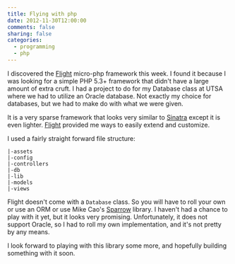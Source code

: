```yaml
---
title: Flying with php
date: 2012-11-30T12:00:00
comments: false
sharing: false
categories:
  - programming
  - php
---
```


I discovered the [Flight][flight] micro-php framework this week. I found it
because I was looking for a simple PHP 5.3+ framework that didn't have a large
amount of extra cruft. I had a project to do for my Database class at UTSA where
we had to utilize an Oracle database. Not exactly my choice for databases, but
we had to make do with what we were given.

It is a very sparse framework that looks very similar to [Sinatra][sinatra]
except it is even lighter. [Flight][flight] provided me ways to easily extend
and customize.

I used a fairly straight forward file structure:

```
|-assets
|-config
|-controllers
|-db
|-lib
|-models
|-views
```

Flight doesn't come with a `Database` class. So you will have to roll your own
or use an ORM or use Mike Cao's [Sparrow][sparrow] library. I haven't had a
chance to play with it yet, but it looks very promising. Unfortunately, it does
not support Oracle, so I had to roll my own implementation, and it's not pretty
by any means.

I look forward to playing with this library some more, and hopefully building
something with it soon.

[flight]: https://github.com/mikecao/flight
[sinatra]: https://github.com/sinatra/sinatra/
[sparrow]: https://github.com/mikecao/sparrow
